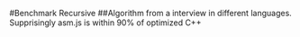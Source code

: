 #Benchmark Recursive 
##Algorithm from a interview in different languages. Supprisingly asm.js is within 90% of optimized C++
